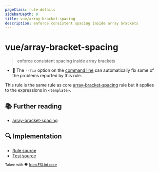 ```yaml
---
pageClass: rule-details
sidebarDepth: 0
title: vue/array-bracket-spacing
description: enforce consistent spacing inside array brackets
---
```

# vue/array-bracket-spacing
> enforce consistent spacing inside array brackets

- :wrench: The `--fix` option on the [command line](https://eslint.org/docs/user-guide/command-line-interface#fixing-problems) can automatically fix some of the problems reported by this rule.

This rule is the same rule as core [array-bracket-spacing] rule but it applies to the expressions in `<template>`.

## :books: Further reading

- [array-bracket-spacing]

[array-bracket-spacing]: https://eslint.org/docs/rules/array-bracket-spacing

## :mag: Implementation

- [Rule source](https://github.com/vuejs/eslint-plugin-vue/blob/master/lib/rules/array-bracket-spacing.js)
- [Test source](https://github.com/vuejs/eslint-plugin-vue/blob/master/tests/lib/rules/array-bracket-spacing.js)

<sup>Taken with ❤️ [from ESLint core](https://eslint.org/docs/rules/array-bracket-spacing)</sup>
